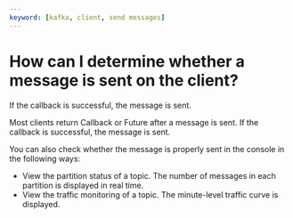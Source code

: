 ```yaml
---
keyword: [kafka, client, send messages]
---
```


# How can I determine whether a message is sent on the client?

If the callback is successful, the message is sent.

Most clients return Callback or Future after a message is sent. If the callback is successful, the message is sent.

You can also check whether the message is properly sent in the console in the following ways:

-   View the partition status of a topic. The number of messages in each partition is displayed in real time.
-   View the traffic monitoring of a topic. The minute-level traffic curve is displayed.

